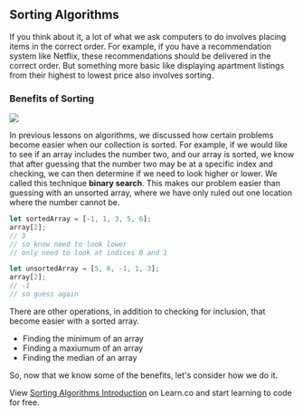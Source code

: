 ## Sorting Algorithms

If you think about it, a lot of what we ask computers to do involves placing items in the correct order. For example, if you have a recommendation system like Netflix, these recommendations should be delivered in the correct order. But something more basic like displaying apartment listings from their highest to lowest price also involves sorting.

### Benefits of Sorting

![](https://s3-us-west-2.amazonaws.com/curriculum-content/web-development/algorithms/alphabet-sort.jpg)

In previous lessons on algorithms, we discussed how certain problems become easier when our collection is sorted. For example, if we would like to see if an array includes the number two, and our array is sorted, we know that after guessing that the number two may be at a specific index and checking, we can then determine if we need to look higher or lower. We called this technique **binary search**. This makes our problem easier than guessing with an unsorted array, where we have only ruled out one location where the number cannot be.

```javascript
let sortedArray = [-1, 1, 3, 5, 6];
array[2];
// 3
// so know need to look lower
// only need to look at indices 0 and 1

let unsortedArray = [5, 6, -1, 1, 3];
array[2];
// -1
// so guess again
```

There are other operations, in addition to checking for inclusion, that become easier with a sorted array.

- Finding the minimum of an array
- Finding a maxiumum of an array
- Finding the median of an array

So, now that we know some of the benefits, let's consider how we do it.

<p class='util--hide'>View <a href='https://learn.co/lessons/sorting-algorithms-introduction'>Sorting Algorithms Introduction</a> on Learn.co and start learning to code for free.</p>